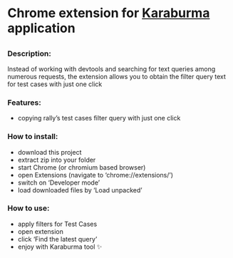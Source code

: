 <!DOCTYPE html><html><head><meta charset="utf-8"><title>Chrome extension for Karaburma application.md</title><style></style></head><body id="preview">
<h1 class="code-line" data-line-start="0" data-line-end="1"><a id="Chrome_extension_for_Karaburma_application_0"></a>Chrome extension for <a href="https://github.com/coastal-lines/Karaburma">Karaburma</a> application</h1>
<h2 class="code-line" data-line-start="1" data-line-end="2"><a id="_1"></a></h2>
<h3 class="code-line" data-line-start="2" data-line-end="3"><a id="Description_2"></a>Description:</h3>
<p class="has-line-data" data-line-start="3" data-line-end="4">Instead of working with devtools and searching for text queries among numerous requests, the extension allows you to obtain the filter query text for test cases with just one click</p>
<h3 class="code-line" data-line-start="5" data-line-end="6"><a id="Features_5"></a>Features:</h3>
<ul>
<li class="has-line-data" data-line-start="6" data-line-end="8">copying rally’s test cases filter query with just one click</li>
</ul>
<h3 class="code-line" data-line-start="8" data-line-end="9"><a id="How_to_install_8"></a>How to install:</h3>
<ul>
<li class="has-line-data" data-line-start="9" data-line-end="10">download this project</li>
<li class="has-line-data" data-line-start="10" data-line-end="11">extract zip into your folder</li>
<li class="has-line-data" data-line-start="11" data-line-end="12">start Chrome (or chromium based browser)</li>
<li class="has-line-data" data-line-start="12" data-line-end="13">open Extensions (navigate to ‘chrome://extensions/’)</li>
<li class="has-line-data" data-line-start="13" data-line-end="14">switch on ‘Developer mode’</li>
<li class="has-line-data" data-line-start="14" data-line-end="16">load downloaded files by ‘Load unpacked’</li>
</ul>
<h3 class="code-line" data-line-start="16" data-line-end="17"><a id="How_to_use_16"></a>How to use:</h3>
<ul>
<li class="has-line-data" data-line-start="17" data-line-end="18">apply filters for Test Cases</li>
<li class="has-line-data" data-line-start="18" data-line-end="19">open extension</li>
<li class="has-line-data" data-line-start="19" data-line-end="20">click ‘Find the latest query’</li>
<li class="has-line-data" data-line-start="20" data-line-end="21">enjoy with Karaburma tool ✨</li>
</ul>
</body></html>